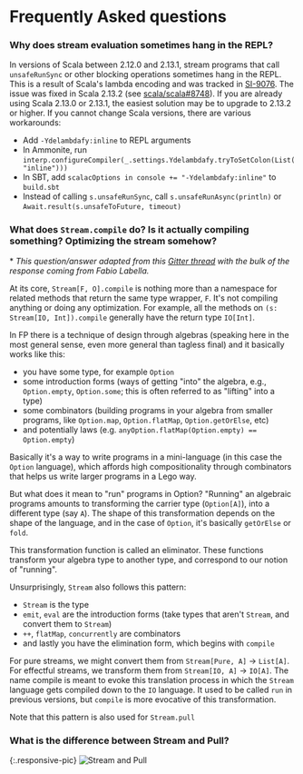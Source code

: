 # Frequently Asked questions

### Why does stream evaluation sometimes hang in the REPL?

In versions of Scala between 2.12.0 and 2.13.1, stream programs that call `unsafeRunSync` or other blocking operations sometimes hang in the REPL. This is a result of Scala's lambda encoding and was tracked in [SI-9076](https://issues.scala-lang.org/browse/SI-9076). The issue was fixed in Scala 2.13.2 (see [scala/scala#8748](https://github.com/scala/scala/pull/8748)). If you are already using Scala 2.13.0 or 2.13.1, the easiest solution may be to upgrade to 2.13.2 or higher. If you cannot change Scala versions, there are various workarounds:
 - Add `-Ydelambdafy:inline` to REPL arguments
 - In Ammonite, run `interp.configureCompiler(_.settings.Ydelambdafy.tryToSetColon(List("inline")))`
 - In SBT, add `scalacOptions in console += "-Ydelambdafy:inline"` to `build.sbt`
 - Instead of calling `s.unsafeRunSync`, call `s.unsafeRunAsync(println)` or `Await.result(s.unsafeToFuture, timeout)`

### What does `Stream.compile` do?  Is it actually compiling something?  Optimizing the stream somehow?

\* _This question/answer adapted from this [Gitter thread](https://gitter.im/functional-streams-for-scala/fs2?at=5e962ebb6823cb38acd12ebd) with the bulk of the response coming from Fabio Labella._

At its core, `Stream[F, O].compile` is nothing more than a namespace for related methods that return the same type wrapper, `F`.  It's not compiling anything or doing any optimization.  For example, all the methods on `(s: Stream[IO, Int]).compile` generally have the return type `IO[Int]`.

In FP there is a technique of design through algebras (speaking here in the most general sense, even more general than tagless final) and it basically works like this:

* you have some type, for example `Option`
* some introduction forms (ways of getting "into" the algebra, e.g., `Option.empty`, `Option.some`; this is often referred to as "lifting" into a type)
* some combinators (building programs in your algebra from smaller programs, like `Option.map`, `Option.flatMap`, `Option.getOrElse`, etc)
* and potentially laws (e.g. `anyOption.flatMap(Option.empty) == Option.empty`)

Basically it's a way to write programs in a mini-language (in this case the `Option` language), which affords high compositionality through combinators that helps us write larger programs in a Lego way.

But what does it mean to "run" programs in Option?  "Running" an algebraic programs amounts to transforming the carrier type (`Option[A]`), into a different type (say `A`). The shape of this transformation depends on the shape of the language, and in the case of `Option`, it's basically `getOrElse` or `fold`.

This transformation function is called an eliminator. These functions transform your algebra type to another type, and correspond to our notion of "running".

Unsurprisingly, `Stream` also follows this pattern:

* `Stream` is the type
* `emit`, `eval` are the introduction forms (take types that aren't `Stream`, and convert them to `Stream`)
* `++`, `flatMap`, `concurrently` are combinators
* and lastly you have the elimination form, which begins with `compile`

For pure streams, we might convert them from `Stream[Pure, A]` -> `List[A]`.  For effectful streams, we transform them from `Stream[IO, A]` -> `IO[A]`.   The name compile is meant to evoke this translation process in which the `Stream` language gets compiled down to the `IO` language. It used to be called `run` in previous versions, but `compile` is more evocative of this transformation.

Note that this pattern is also used for `Stream.pull`

### What is the difference between Stream and Pull?

{:.responsive-pic}
![Stream and Pull](../img/stream-and-pull.png)
